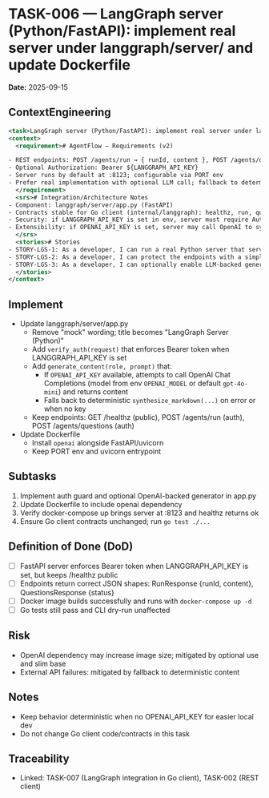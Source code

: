 # TASK-006 — LangGraph server (Python/FastAPI): implement real server under langgraph/server/ and update Dockerfile
**Date:** 2025-09-15

## ContextEngineering
```xml
<task>LangGraph server (Python/FastAPI): implement real server under langgraph/server/ and update Dockerfile</task>
<context>
  <requirement># AgentFlow — Requirements (v2)

- REST endpoints: POST /agents/run → { runId, content }, POST /agents/questions → { status }, GET /healthz → ok
- Optional Authorization: Bearer ${LANGGRAPH_API_KEY}
- Server runs by default at :8123; configurable via PORT env
- Prefer real implementation with optional LLM call; fallback to deterministic mock when no API key
  </requirement>
  <srs># Integration/Architecture Notes
- Component: langgraph/server/app.py (FastAPI)
- Contracts stable for Go client (internal/langgraph): healthz, run, questions
- Security: if LANGGRAPH_API_KEY is set in env, server must require Authorization header matching `Bearer ${LANGGRAPH_API_KEY}` for non-health endpoints
- Extensibility: if OPENAI_API_KEY is set, server may call OpenAI to synthesize content; otherwise return deterministic scaffold
  </srs>
  <stories># Stories
- STORY-LGS-1: As a developer, I can run a real Python server that serves the LangGraph REST expected by the CLI.
- STORY-LGS-2: As a developer, I can protect the endpoints with a simple Bearer token when configured.
- STORY-LGS-3: As a developer, I can optionally enable LLM-backed generation via OPENAI_API_KEY without changing the Go client.
  </stories>
</context>
```

## Implement
- Update langgraph/server/app.py
  - Remove "mock" wording; title becomes "LangGraph Server (Python)"
  - Add `verify_auth(request)` that enforces Bearer token when LANGGRAPH_API_KEY is set
  - Add `generate_content(role, prompt)` that:
    - If `OPENAI_API_KEY` available, attempts to call OpenAI Chat Completions (model from env `OPENAI_MODEL` or default `gpt-4o-mini`) and returns content
    - Falls back to deterministic `synthesize_markdown(...)` on error or when no key
  - Keep endpoints: GET /healthz (public), POST /agents/run (auth), POST /agents/questions (auth)
- Update Dockerfile
  - Install `openai` alongside FastAPI/uvicorn
  - Keep PORT env and uvicorn entrypoint

## Subtasks
1. Implement auth guard and optional OpenAI-backed generator in app.py
2. Update Dockerfile to include openai dependency
3. Verify docker-compose up brings server at :8123 and healthz returns ok
4. Ensure Go client contracts unchanged; run `go test ./...`

## Definition of Done (DoD)
- [ ] FastAPI server enforces Bearer token when LANGGRAPH_API_KEY is set, but keeps /healthz public
- [ ] Endpoints return correct JSON shapes: RunResponse {runId, content}, QuestionsResponse {status}
- [ ] Docker image builds successfully and runs with `docker-compose up -d`
- [ ] Go tests still pass and CLI dry-run unaffected

## Risk
- OpenAI dependency may increase image size; mitigated by optional use and slim base
- External API failures: mitigated by fallback to deterministic content

## Notes
- Keep behavior deterministic when no OPENAI_API_KEY for easier local dev
- Do not change Go client code/contracts in this task

## Traceability
- Linked: TASK-007 (LangGraph integration in Go client), TASK-002 (REST client)
